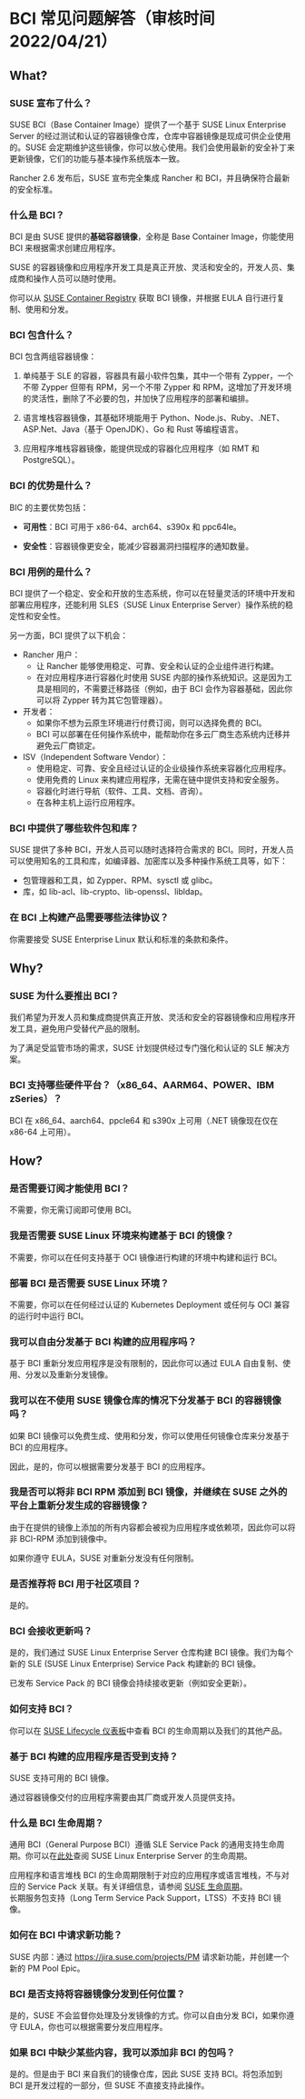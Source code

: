 # BCI 常见问题解答（审核时间 2022/04/21）

## What?

### SUSE 宣布了什么？

SUSE BCI（Base Container Image）提供了一个基于 SUSE Linux Enterprise Server 的经过测试和认证的容器镜像仓库，仓库中容器镜像是现成可供企业使用的。SUSE 会定期维护这些镜像，你可以放心使用。我们会使用最新的安全补丁来更新镜像，它们的功能与基本操作系统版本一致。

Rancher 2.6 发布后，SUSE 宣布完全集成 Rancher 和 BCI，并且确保符合最新的安全标准。

### 什么是 BCI？

BCI 是由 SUSE 提供的**基础容器镜像**，全称是 Base Container Image，你能使用 BCI 来根据需求创建应用程序。

SUSE 的容器镜像和应用程序开发工具是真正开放、灵活和安全的，开发人员、集成商和操作人员可以随时使用。

你可以从 [SUSE Con​​tainer Registry](https://registry.suse.com/) 获取 BCI 镜像，并根据 EULA 自行进行复制、使用和分发。

### BCI 包含什么？

BCI 包含两组容器镜像：

1. 单纯基于 SLE 的容器，容器具有最小软件包集，其中一个带有 Zypper，一个不带 Zypper 但带有 RPM，另一个不带 Zypper 和 RPM，这增加了开发环境的灵活性，删除了不必要的包，并加快了应用程序的部署和编排。


2. 语言堆栈容器镜像，其基础环境能用于 Python、Node.js、Ruby、.NET、ASP.Net、Java（基于 OpenJDK）、Go 和 Rust 等编程语言。


3. 应用程序堆栈容器镜像，能提供现成的容器化应用程序（如 RMT 和 PostgreSQL）。

### BCI 的优势是什么？

BIC 的主要优势包括：

- **可用性**：BCI 可用于 x86-64、arch64、s390x 和 ppc64le。

- **安全性**：容器镜像更安全，能减少容器漏洞扫描程序的通知数量。

### BCI 用例的是什么？

BCI 提供了一个稳定、安全和开放的生态系统，你可以在轻量灵活的环境中开发和部署应用程序，还能利用 SLES（SUSE Linux Enterprise Server）操作系统的稳定性和安全性。

另一方面，BCI 提供了以下机会：

- Rancher 用户：
   - 让 Rancher 能够使用稳定、可靠、安全和认证的企业组件进行构建。
   - 在对应用程序进行容器化时使用 SUSE 内部的操作系统知识。这是因为工具是相同的，不需要迁移路径（例如，由于 BCI 会作为容器基础，因此你可以将 Zypper 转为其它包管理器）。
- 开发者：
   - 如果你不想为云原生环境进行付费订阅，则可以选择免费的 BCI。
   - BCI 可以部署在任何操作系统中，能帮助你在多云厂商生态系统内迁移并避免云厂商锁定。
- ISV（Independent Software Vendor）：
   - 使用稳定、可靠、安全且经过认证的企业级操作系统来容器化应用程序。
   - 使用免费的 Linux 来构建应用程序，无需在链中提供支持和安全服务。
   - 容器化时进行导航（软件、工具、文档、咨询）。
   - 在各种主机上运行应用程序。

### BCI 中提供了哪些软件包和库？

SUSE 提供了多种 BCI，开发人员可以随时选择符合需求的 BCI。同时，开发人员可以使用知名的工具和库，如编译器、加密库以及多种操作系统工具等，如下：

- 包管理器和工具，如 Zypper、RPM、sysctl 或 glibc。
- 库，如 lib-acl、lib-crypto、lib-openssl、libldap。

### 在 BCI 上构建产品需要哪些法律协议？

你需要接受 SUSE Enterprise Linux 默认和标准的条款和条件。

## Why?

### SUSE 为什么要推出 BCI？

我们希望为开发人员和集成商提供真正开放、灵活和安全的容器镜像和应用程序开发工具，避免用户受替代产品的限制。

为了满足受监管市场的需求，SUSE 计划提供经过专门强化和认证的 SLE 解决方案。

### BCI 支持哪些硬件平台？（x86_64、AARM64、POWER、IBM zSeries）？

BCI 在 x86_64、aarch64、ppcle64 和 s390x 上可用（.NET 镜像现在仅在 x86-64 上可用）。

## How?

### 是否需要订阅才能使用 BCI？

不需要，你无需订阅即可使用 BCI。

### 我是否需要 SUSE Linux 环境来构建基于 BCI 的镜像？

不需要，你可以在任何支持基于 OCI 镜像进行构建的环境中构建和运行 BCI。

### 部署 BCI 是否需要 SUSE Linux 环境？

不需要，你可以在任何经过​​认证的 Kubernetes Deployment 或任何与 OCI 兼容的运行时中运行 BCI。

### 我可以自由分发基于 BCI 构建的应用程序吗？

基于 BCI 重新分发应用程序是没有限制的，因此你可以通过 EULA 自由复制、使用、分发以及重新分发镜像。

### 我可以在不使用 SUSE 镜像仓库的情况下分发基于 BCI 的容器镜像吗？

如果 BCI 镜像可以免费生成、使用和分发，你可以使用任何镜像仓库来分发基于 BCI 的应用程序。

因此，是的，你可以根据需要分发基于 BCI 的应用程序。

### 我是否可以将非 BCI RPM 添加到 BCI 镜像，并继续在 SUSE 之外的平台上重新分发生成的容器镜像？

由于在提供的镜像上添加的所有内容都会被视为应用程序或依赖项，因此你可以将非 BCI-RPM 添加到镜像中。

如果你遵守 EULA，SUSE 对重新分发没有任何限制。

### 是否推荐将 BCI 用于社区项目？

是的。

### BCI 会接收更新吗？

是的，我们通过 SUSE Linux Enterprise Server 仓库构建 BCI 镜像。我们为每个新的 SLE (SUSE Linux Enterprise) Service Pack 构建新的 BCI 镜像。

已发布 Service Pack 的 BCI 镜像会持续接收更新（例如安全更新）。

### 如何支持 BCI？

你可以在 [SUSE Lifecycle 仪表板](suse.com/lifecycle)中查看 BCI 的生命周期以及我们的其他产品。

### 基于 BCI 构建的应用程序是否受到支持？

SUSE 支持可用的 BCI 镜像。

通过容器镜像交付的应用程序需要由其厂商或开发人员提供支持。

### 什么是 BCI 生命周期？

通用 BCI（General Purpose BCI）遵循 SLE Service Pack 的通用支持生命周期。你可以在[此处](suse.com/lifecycle)查阅 SUSE Linux Enterprise Server 的生命周期。

应用程序和语言堆栈 BCI 的生命周期限制于对应的应用程序或语言堆栈，不与对应的 Service Pack 关联。有关详细信息，请参阅 [SUSE 生命周期](suse.com/lifecycle)。  
长期服务包支持（Long Term Service Pack Support，LTSS）不支持 BCI 镜像。

### 如何在 BCI 中请求新功能？

SUSE 内部：通过 https://jira.suse.com/projects/PM 请求新功能，并创建一个新的 PM Pool Epic。

### BCI 是否支持将容器镜像分发到任何位置？

是的，SUSE 不会监督你处理及分发镜像的方式。你可以自由分发 BCI，如果你遵守 EULA，你也可以根据需要分发应用程序。

### 如果 BCI 中缺少某些内容，我可以添加非 BCI 的包吗？

是的。但是由于 BCI 来自我们的镜像仓库，因此 SUSE 支持 BCI。将包添加到 BCI 是开发过程的一部分，但 SUSE 不直接支持此操作。
